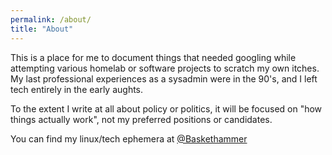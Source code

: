 ```yaml
---
permalink: /about/
title: "About"
---
```


This is a place for me to document things that needed googling while attempting
various homelab or software projects to scratch my own itches.  My last
professional experiences as a sysadmin were in the 90's, and I left tech
entirely in the early aughts.

To the extent I write at all about policy or politics, it will be focused on
"how things actually work", not my preferred positions or candidates.

You can find my linux/tech ephemera at [@Baskethammer](https://social.linux.pizza/@baskethammer)
